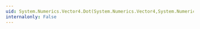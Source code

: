 ```yaml
---
uid: System.Numerics.Vector4.Dot(System.Numerics.Vector4,System.Numerics.Vector4)
internalonly: False
---
```

